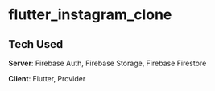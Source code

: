 # flutter_instagram_clone

## Tech Used
**Server**: Firebase Auth, Firebase Storage, Firebase Firestore

**Client**: Flutter, Provider
 
